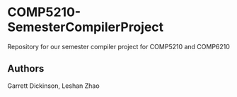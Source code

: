 # COMP5210-SemesterCompilerProject
Repository for our semester compiler project for COMP5210 and COMP6210


## Authors
Garrett Dickinson, Leshan Zhao
